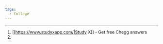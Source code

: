 ```yaml
---
tags:
  - College
---
```

---

1. [[https://www.studyxapp.com/|Study X]] - Get free Chegg answers
2. 